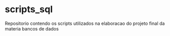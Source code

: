 # scripts_sql
Repositorio contendo os scripts utilizados na elaboracao do projeto final da materia bancos de dados
